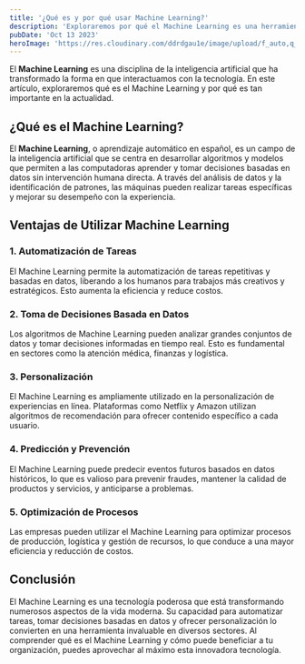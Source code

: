 ```yaml
---
title: '¿Qué es y por qué usar Machine Learning?'
description: 'Exploraremos por qué el Machine Learning es una herramienta poderosa.'
pubDate: 'Oct 13 2023'
heroImage: 'https://res.cloudinary.com/ddrdgau1e/image/upload/f_auto,q_auto/v1/kkissta/cegh8hbec7vjea0w4j8f'
---
```


El **Machine Learning** es una disciplina de la inteligencia artificial que ha transformado la forma en que interactuamos con la tecnología. En este artículo, exploraremos qué es el Machine Learning y por qué es tan importante en la actualidad.

## ¿Qué es el Machine Learning?

El **Machine Learning**, o aprendizaje automático en español, es un campo de la inteligencia artificial que se centra en desarrollar algoritmos y modelos que permiten a las computadoras aprender y tomar decisiones basadas en datos sin intervención humana directa. A través del análisis de datos y la identificación de patrones, las máquinas pueden realizar tareas específicas y mejorar su desempeño con la experiencia.

## Ventajas de Utilizar Machine Learning

### 1. Automatización de Tareas

El Machine Learning permite la automatización de tareas repetitivas y basadas en datos, liberando a los humanos para trabajos más creativos y estratégicos. Esto aumenta la eficiencia y reduce costos.

### 2. Toma de Decisiones Basada en Datos

Los algoritmos de Machine Learning pueden analizar grandes conjuntos de datos y tomar decisiones informadas en tiempo real. Esto es fundamental en sectores como la atención médica, finanzas y logística.

### 3. Personalización

El Machine Learning es ampliamente utilizado en la personalización de experiencias en línea. Plataformas como Netflix y Amazon utilizan algoritmos de recomendación para ofrecer contenido específico a cada usuario.

### 4. Predicción y Prevención

El Machine Learning puede predecir eventos futuros basados en datos históricos, lo que es valioso para prevenir fraudes, mantener la calidad de productos y servicios, y anticiparse a problemas.

### 5. Optimización de Procesos

Las empresas pueden utilizar el Machine Learning para optimizar procesos de producción, logística y gestión de recursos, lo que conduce a una mayor eficiencia y reducción de costos.

## Conclusión

El Machine Learning es una tecnología poderosa que está transformando numerosos aspectos de la vida moderna. Su capacidad para automatizar tareas, tomar decisiones basadas en datos y ofrecer personalización lo convierten en una herramienta invaluable en diversos sectores. Al comprender qué es el Machine Learning y cómo puede beneficiar a tu organización, puedes aprovechar al máximo esta innovadora tecnología.
